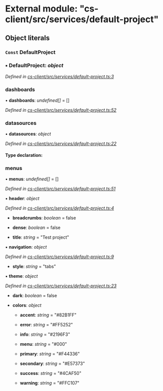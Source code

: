 # External module: "cs-client/src/services/default-project"

## Object literals

### `Const` DefaultProject

### ▪ **DefaultProject**: *object*

*Defined in [cs-client/src/services/default-project.ts:3](https://github.com/RichardHovenkamp/csnext/blob/c891e154/packages/cs-client/src/services/default-project.ts#L3)*

###  dashboards

• **dashboards**: *undefined[]* =  []

*Defined in [cs-client/src/services/default-project.ts:52](https://github.com/RichardHovenkamp/csnext/blob/c891e154/packages/cs-client/src/services/default-project.ts#L52)*

###  datasources

• **datasources**: *object*

*Defined in [cs-client/src/services/default-project.ts:22](https://github.com/RichardHovenkamp/csnext/blob/c891e154/packages/cs-client/src/services/default-project.ts#L22)*

#### Type declaration:

###  menus

• **menus**: *undefined[]* =  []

*Defined in [cs-client/src/services/default-project.ts:51](https://github.com/RichardHovenkamp/csnext/blob/c891e154/packages/cs-client/src/services/default-project.ts#L51)*

▪ **header**: *object*

*Defined in [cs-client/src/services/default-project.ts:4](https://github.com/RichardHovenkamp/csnext/blob/c891e154/packages/cs-client/src/services/default-project.ts#L4)*

* **breadcrumbs**: *boolean* = false

* **dense**: *boolean* = false

* **title**: *string* = "Test project"

▪ **navigation**: *object*

*Defined in [cs-client/src/services/default-project.ts:9](https://github.com/RichardHovenkamp/csnext/blob/c891e154/packages/cs-client/src/services/default-project.ts#L9)*

* **style**: *string* = "tabs"

▪ **theme**: *object*

*Defined in [cs-client/src/services/default-project.ts:23](https://github.com/RichardHovenkamp/csnext/blob/c891e154/packages/cs-client/src/services/default-project.ts#L23)*

* **dark**: *boolean* = false

* **colors**: *object*

  * **accent**: *string* = "#82B1FF"

  * **error**: *string* = "#FF5252"

  * **info**: *string* = "#2196F3"

  * **menu**: *string* = "#000"

  * **primary**: *string* = "#F44336"

  * **secondary**: *string* = "#E57373"

  * **success**: *string* = "#4CAF50"

  * **warning**: *string* = "#FFC107"
